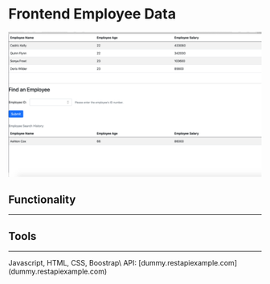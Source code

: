 # Frontend Employee Data #
![screenshot of app](screenshot.png)

## Functionality ##
<hr>


## Tools ##
<hr>
Javascript, HTML, CSS, Boostrap\  
API: [dummy.restapiexample.com](dummy.restapiexample.com)